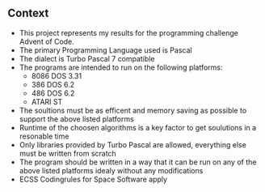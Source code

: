 ## Context
* This project represents my results for the programming challenge Advent of Code.
* The primary Programming Language used is Pascal
* The dialect is Turbo Pascal 7 compatible
* The programs are intended to run on the following platforms:
    * 8086 DOS 3.31
    * 386 DOS 6.2
    * 486 DOS 6.2
    * ATARI ST
* The soultions must be as efficent and memory saving as possible to support the above listed platforms
* Runtime of the choosen algorithms is a key factor to get soulutions in a resonable time
* Only libraries provided by Turbo Pascal are allowed, everything else must be written from scratch
* The program should be written in a way that it can be run on any of the above listed platforms idealy without any modifications
* ECSS Codingrules for Space Software apply 